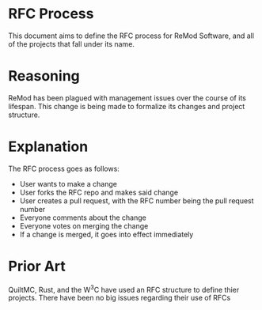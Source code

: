 # RFC Process

This document aims to define the RFC process for ReMod Software, and all of the
projects that fall under its name.


# Reasoning

ReMod has been plagued with management issues over the course of its lifespan.
This change is being made to formalize its changes and project structure.


# Explanation 

The RFC process goes as follows:
- User wants to make a change
- User forks the RFC repo and makes said change
- User creates a pull request, with the RFC number being the pull request number
- Everyone comments about the change
- Everyone votes on merging the change
- If a change is merged, it goes into effect immediately


# Prior Art

QuiltMC, Rust, and the W<sup>3</sup>C have used an RFC structure to define
thier projects. There have been no big issues regarding their use of RFCs